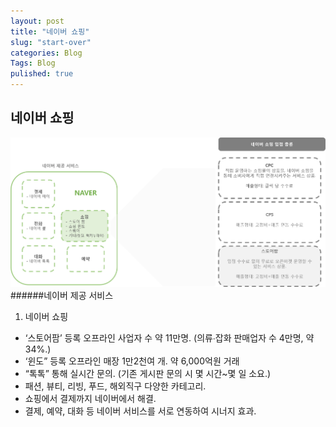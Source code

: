 ```yaml
---
layout: post
title: "네이버 쇼핑"
slug: "start-over"
categories: Blog
Tags: Blog
pulished: true
---
```



## 네이버 쇼핑

![naver_01](/images/naver_01.png)
######네이버 제공 서비스

1. 네이버 쇼핑
  - ‘스토어팜’ 등록 오프라인 사업자 수 약 11만명.  (의류∙잡화 판매업자 수 4만명, 약 34%.)
  - ‘윈도” 등록 오프라인 매장 1만2천여 개. 약 6,000억원 거래
  - “톡톡” 통해 실시간 문의. (기존 게시판 문의 시 몇 시간~몇 일 소요.)
  - 패션, 뷰티, 리빙, 푸드, 해외직구 다양한 카테고리.
  - 쇼핑에서 결제까지 네이버에서 해결. 
  - 결제, 예약, 대화 등 네이버 서비스를 서로 연동하여 시너지 효과.



